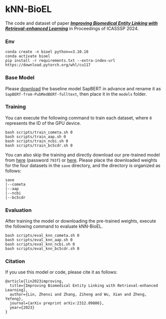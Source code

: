 # kNN-BioEL

The code and dataset of paper [***Improving Biomedical Entity Linking with Retrieval-enhanced Learning***](https://arxiv.org/abs/2312.09806) in Proceedings of ICASSSP 2024.

### Env

```shell
conda create -n bioel python==3.10.10
conda activate bioel
pip install -r requirements.txt --extra-index-url https://download.pytorch.org/whl/cu117
```

### Base Model

Please [download](https://huggingface.co/cambridgeltl/SapBERT-from-PubMedBERT-fulltext) the baseline model SapBERT in advance and rename it as `SapBERT-from-PubMedBERT-fulltext`, then place it in the `models` folder.

### Training 

You can execute the following command to train each dataset, where `0` represents the ID of the GPU device.

```shell
bash scripts/train_cometa.sh 0
bash scripts/train_aap.sh 0
bash scripts/train_ncbi.sh 0
bash scripts/train_bc5cdr.sh 0
```

You can also skip the training and directly download our pre-trained model from [here](https://pan.baidu.com/share/init?surl=pObrESVxskpjQgVZytAozQ&pwd=793f) (password `793f`) or [here](https://drive.google.com/drive/folders/1Z6i-Qfpw_8gYotJlW35Cp69Z5YsFkYUK?usp=sharing). Please place the downloaded weights for the four datasets in the `save` directory, and the directory is organized as follows:

```shell
save
|--cometa
|--aap
|--ncbi
|--bc5cdr
```

### Evaluation

After training the model or downloading the pre-trained weights, execute the following command to evaluate kNN-BioEL.

```shell
bash scripts/eval_knn_cometa.sh 0
bash scripts/eval_knn_aap.sh 0
bash scripts/eval_knn_ncbi.sh 0
bash scripts/eval_knn_bc5cdr.sh 0
```

### Citation

If you use this model or code, please cite it as follows:

```shell
@article{lin2023improving,
  title={Improving Biomedical Entity Linking with Retrieval-enhanced Learning},
  author={Lin, Zhenxi and Zhang, Ziheng and Wu, Xian and Zheng, Yefeng},
  journal={arXiv preprint arXiv:2312.09806},
  year={2023}
}
```

